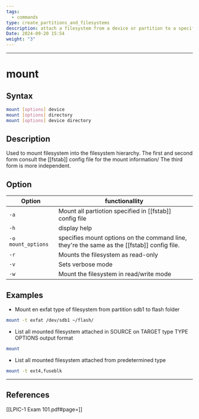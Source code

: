 ```yaml
---
tags:
  - commands
type: create_partitions_and_filesystems
description: attach a filesystem from a device or partition to a specific path of the current filesystem or print the currents attached filesystems.
Date: 2024-09-20 15:54
weight: "3"
---
```


___
# mount

## Syntax
```bash
mount [options] device 
mount [options] directory
mount [options] device directory
```

## Description
Used to mount filesystem into the filesystem hierarchy.
The first and second form consult the [[fstab]] config file for the mount information/
The third form is more independent.
## Option

| Option             | functionallity                                                                              |
| ------------------ | ------------------------------------------------------------------------------------------- |
| `-a`               | Mount all partiotion specified in [[fstab]] config file                                     |
| `-h`               | display help                                                                                |
| `-o mount_options` | specifies mount options on the command line, they're the same as the [[fstab]] config file. |
| `-r`               | Mounts the filesystem as read-only                                                          |
| `-v`               | Sets verbose mode                                                                           |
| `-w`               | Mount the filesystem in read/write mode                                                     |

## Examples
- Mount en exfat type of filesystem from partition sdb1 to flash folder
```bash
mount -t exfat /dev/sdb1 ~/flash/
```

- List all mounted filesystem attached in SOURCE on TARGET type TYPE OPTIONS output format
```bash
mount
```

- List all mounted filesystem attached from predetermined type
```bash
mount -t ext4,fuseblk
```



___
## References
[[LPIC-1 Exam 101.pdf#page=]]